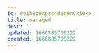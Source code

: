 ```yaml
---
id: 0e1h0p0kpzs4ded9nvki0kx
title: managed
desc: ''
updated: 1666885709222
created: 1666885709222
---
```

